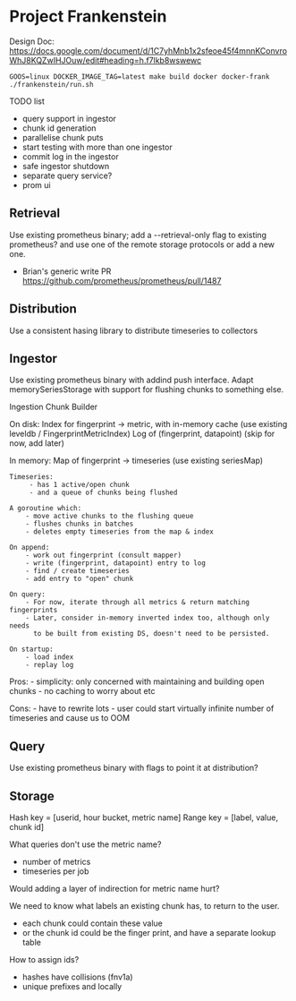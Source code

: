 # Project Frankenstein

Design Doc: https://docs.google.com/document/d/1C7yhMnb1x2sfeoe45f4mnnKConvroWhJ8KQZwIHJOuw/edit#heading=h.f7lkb8wswewc

    GOOS=linux DOCKER_IMAGE_TAG=latest make build docker docker-frank
    ./frankenstein/run.sh

TODO list
- query support in ingestor
- chunk id generation
- parallelise chunk puts
- start testing with more than one ingestor
- commit log in the ingestor
- safe ingestor shutdown
- separate query service?
- prom ui

## Retrieval

Use existing prometheus binary; add a --retrieval-only flag to existing prometheus?  and use one of the remote storage protocols or add a new one.

- Brian's generic write PR https://github.com/prometheus/prometheus/pull/1487

## Distribution

Use a consistent hasing library to distribute timeseries to collectors

## Ingestor

Use existing prometheus binary with addind push interface. Adapt memorySeriesStorage with support for flushing chunks to something else.

Ingestion Chunk Builder

On disk:
    Index for fingerprint -> metric, with in-memory cache (use existing leveldb / FingerprintMetricIndex)
    Log of (fingerprint, datapoint) (skip for now, add later)

In memory:
    Map of fingerprint -> timeseries (use existing seriesMap)

    Timeseries:
         - has 1 active/open chunk
         - and a queue of chunks being flushed

    A goroutine which:
        - move active chunks to the flushing queue
        - flushes chunks in batches
        - deletes empty timeseries from the map & index

    On append:
        - work out fingerprint (consult mapper)
        - write (fingerprint, datapoint) entry to log
        - find / create timeseries
        - add entry to "open" chunk

    On query:
        - For now, iterate through all metrics & return matching fingerprints
        - Later, consider in-memory inverted index too, although only needs
          to be built from existing DS, doesn't need to be persisted.

    On startup:
        - load index
        - replay log

Pros:
    - simplicity: only concerned with maintaining and building open chunks
    - no caching to worry about etc

Cons:
    - have to rewrite lots
    - user could start virtually infinite number of timeseries and cause us to OOM

## Query

Use existing prometheus binary with flags to point it at distribution?

## Storage

Hash key = [userid, hour bucket, metric name]
Range key = [label, value, chunk id]

What queries don't use the metric name?
- number of metrics
- timeseries per job

Would adding a layer of indirection for metric name hurt?

We need to know what labels an existing chunk has, to return to the user.
- each chunk could contain these value
- or the chunk id could be the finger print, and have a separate lookup table

How to assign ids?
- hashes have collisions (fnv1a)
- unique prefixes and locally
